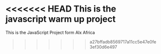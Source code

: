 <<<<<<< HEAD
This is the javascript warm up project
=======
This is the JavaScript Project form Alx Africa
>>>>>>> a27bffadb8569717a11cc5e47e0fe3ef30d6e497
